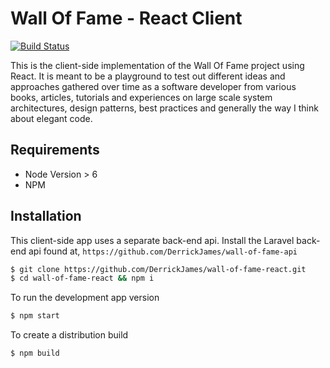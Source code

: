 # Wall Of Fame - React Client

[![Build Status](https://travis-ci.org/DerrickJames/wall-of-fame-react.svg)](https://travis-ci.org/DerrickJames/wall-of-fame-react)

This is the client-side implementation of the Wall Of Fame project using React. It is meant to be a playground to test out different ideas and approaches
gathered over time as a software developer from various books, articles,
tutorials and experiences on large scale system architectures,
design patterns, best practices and generally the way I think about elegant
code.

## Requirements

  * Node Version > 6
  * NPM

## Installation

This client-side app uses a separate back-end api.
Install the Laravel back-end api found at, `https://github.com/DerrickJames/wall-of-fame-api`

```bash
$ git clone https://github.com/DerrickJames/wall-of-fame-react.git
$ cd wall-of-fame-react && npm i
```

To run the development app version
```bash
$ npm start
```

To create a distribution build
```bash
$ npm build
```
